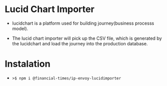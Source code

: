 # Lucid Chart Importer

- lucidchart is a platform used for building journey(business processs model).

- The lucid chart importer will pick up the CSV file, which is generated by the lucidchart and load the journey into the production database.

# Instalation
- `>$ npm i @financial-times/ip-envoy-lucidimporter`